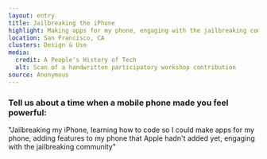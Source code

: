 ```yaml
---
layout: entry
title: Jailbreaking the iPhone
highlight: Making apps for my phone, engaging with the jailbreaking community.
location: San Francisco, CA
clusters: Design & Use
media:
  credit: A People's History of Tech
  alt: Scan of a handwritten participatory workshop contribution
source: Anonymous
---
```

### Tell us about a time when a mobile phone made you feel powerful:

"Jailbreaking my iPhone, learning how to code so I could make apps for my phone, adding features to my phone that Apple hadn't added yet, engaging with the jailbreaking community"